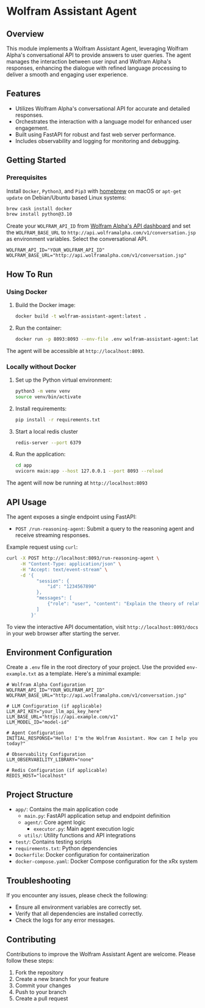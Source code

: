 # Wolfram Assistant Agent

## Overview

This module implements a Wolfram Assistant Agent, leveraging Wolfram Alpha's conversational API to provide answers to user queries. The agent manages the interaction between user input and Wolfram Alpha's responses, enhancing the dialogue with refined language processing to deliver a smooth and engaging user experience.

## Features
* Utilizes Wolfram Alpha's conversational API for accurate and detailed responses.
* Orchestrates the interaction with a language model for enhanced user engagement.
* Built using FastAPI for robust and fast web server performance.
* Includes observability and logging for monitoring and debugging.

## Getting Started

### Prerequisites

Install `Docker`, `Python3`, and `Pip3` with [homebrew](https://formulae.brew.sh/) on macOS or `apt-get update` on Debian/Ubuntu based Linux systems:

```bash
brew cask install docker
brew install python@3.10
```

Create your `WOLFRAM_API_ID` from [Wolfram Alpha's API dashboard](https://developer.wolframalpha.com/portal/myapps/) and set the `WOLFRAM_BASE_URL` to `http://api.wolframalpha.com/v1/conversation.jsp` as environment variables. Select the conversational API.
```env
WOLFRAM_API_ID="YOUR_WOLFRAM_API_ID"
WOLFRAM_BASE_URL="http://api.wolframalpha.com/v1/conversation.jsp"
```

## How To Run

### Using Docker

1. Build the Docker image:
   ```bash
   docker build -t wolfram-assistant-agent:latest .
   ```

2. Run the container:
   ```bash
   docker run -p 8093:8093 --env-file .env wolfram-assistant-agent:latest
   ```

The agent will be accessible at `http://localhost:8093`.

### Locally without Docker

1. Set up the Python virtual environment:
   ```bash
   python3 -m venv venv
   source venv/bin/activate
   ```

2. Install requirements:
   ```bash
   pip install -r requirements.txt
   ```

3. Start a local redis cluster
   ```bash
   redis-server --port 6379
   ```

4. Run the application:
   ```bash
   cd app
   uvicorn main:app --host 127.0.0.1 --port 8093 --reload
   ```

The agent will now be running at `http://localhost:8093`


## API Usage

The agent exposes a single endpoint using FastAPI:

- `POST /run-reasoning-agent`: Submit a query to the reasoning agent and receive streaming responses.

Example request using `curl`:

```bash
curl -X POST http://localhost:8093/run-reasoning-agent \
     -H "Content-Type: application/json" \
     -H "Accept: text/event-stream" \
     -d '{
           "session": {
               "id": "1234567890"
           },
           "messages": [
               {"role": "user", "content": "Explain the theory of relativity."}
           ]
         }'
```

To view the interactive API documentation, visit `http://localhost:8093/docs` in your web browser after starting the server.

## Environment Configuration

Create a `.env` file in the root directory of your project. Use the provided `env-example.txt` as a template. Here's a minimal example:
```env
# Wolfram Alpha Configuration
WOLFRAM_API_ID="YOUR_WOLFRAM_API_ID"
WOLFRAM_BASE_URL="http://api.wolframalpha.com/v1/conversation.jsp"

# LLM Configuration (if applicable)
LLM_API_KEY="your_llm_api_key_here"
LLM_BASE_URL="https://api.example.com/v1"
LLM_MODEL_ID="model-id"

# Agent Configuration
INITIAL_RESPONSE="Hello! I'm the Wolfram Assistant. How can I help you today?"

# Observability Configuration
LLM_OBSERVABILITY_LIBRARY="none"

# Redis Configuration (if applicable)
REDIS_HOST="localhost"
```

## Project Structure

- `app/`: Contains the main application code
  - `main.py`: FastAPI application setup and endpoint definition
  - `agent/`: Core agent logic
    - `executor.py`: Main agent execution logic
  - `utils/`: Utility functions and API integrations
- `test/`: Contains testing scripts
- `requirements.txt`: Python dependencies
- `Dockerfile`: Docker configuration for containerization
- `docker-compose.yaml`: Docker Compose configuration for the xRx system

## Troubleshooting
If you encounter any issues, please check the following:

* Ensure all environment variables are correctly set.
* Verify that all dependencies are installed correctly.
* Check the logs for any error messages.

## Contributing

Contributions to improve the Wolfram Assistant Agent are welcome. Please follow these steps:

1. Fork the repository
2. Create a new branch for your feature
3. Commit your changes
4. Push to your branch
5. Create a pull request